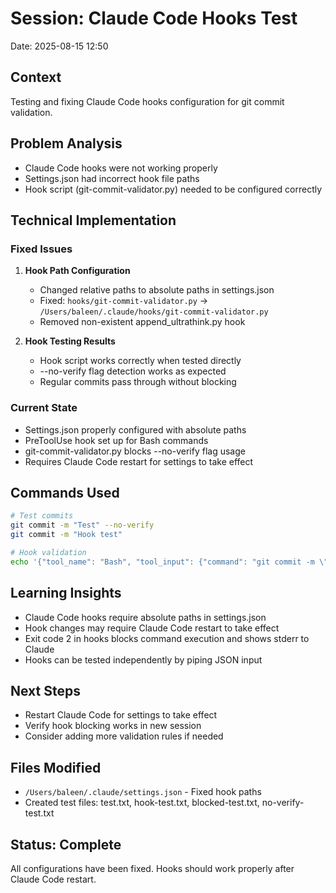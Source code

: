 # Session: Claude Code Hooks Test
Date: 2025-08-15 12:50

## Context
Testing and fixing Claude Code hooks configuration for git commit validation.

## Problem Analysis
- Claude Code hooks were not working properly
- Settings.json had incorrect hook file paths
- Hook script (git-commit-validator.py) needed to be configured correctly

## Technical Implementation

### Fixed Issues
1. **Hook Path Configuration**
   - Changed relative paths to absolute paths in settings.json
   - Fixed: `hooks/git-commit-validator.py` → `/Users/baleen/.claude/hooks/git-commit-validator.py`
   - Removed non-existent append_ultrathink.py hook

2. **Hook Testing Results**
   - Hook script works correctly when tested directly
   - --no-verify flag detection works as expected
   - Regular commits pass through without blocking

### Current State
- Settings.json properly configured with absolute paths
- PreToolUse hook set up for Bash commands
- git-commit-validator.py blocks --no-verify flag usage
- Requires Claude Code restart for settings to take effect

## Commands Used
```bash
# Test commits
git commit -m "Test" --no-verify
git commit -m "Hook test"

# Hook validation
echo '{"tool_name": "Bash", "tool_input": {"command": "git commit -m \"Test\" --no-verify"}}' | python3 /Users/baleen/.claude/hooks/git-commit-validator.py
```

## Learning Insights
- Claude Code hooks require absolute paths in settings.json
- Hook changes may require Claude Code restart to take effect
- Exit code 2 in hooks blocks command execution and shows stderr to Claude
- Hooks can be tested independently by piping JSON input

## Next Steps
- Restart Claude Code for settings to take effect
- Verify hook blocking works in new session
- Consider adding more validation rules if needed

## Files Modified
- `/Users/baleen/.claude/settings.json` - Fixed hook paths
- Created test files: test.txt, hook-test.txt, blocked-test.txt, no-verify-test.txt

## Status: Complete
All configurations have been fixed. Hooks should work properly after Claude Code restart.